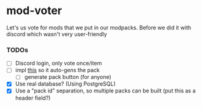 # mod-voter
Let's us vote for mods that we put in our modpacks. Before we did it with discord which wasn't very user-friendly

### TODOs
- [ ] Discord login, only vote once/item
- [ ] impl [this](https://github.com/gorilla-devs/libium) so it auto-gens the pack
    - [ ] generate pack button (for anyone)
- [x] Use real database? (Using PostgreSQL)
- [x] Use a "pack id" separation, so multiple packs can be built (put this as a header field?)
